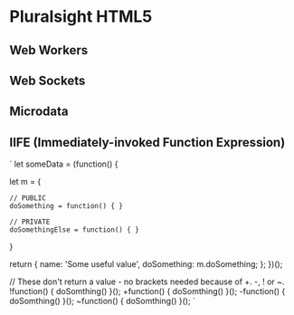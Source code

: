 # Pluralsight HTML5

## Web Workers
## Web Sockets
## Microdata

## IIFE (Immediately-invoked Function Expression)

`
let someData = (function() {
  
  let m = {
  
    // PUBLIC
    doSomething = function() { }
    
    // PRIVATE
    doSomethingElse = function() { }
  }
  
  return {
    name: 'Some useful value',
    doSomething: m.doSomething;
  };
})();

// These don't return a value - no brackets needed because of +. -, ! or ~.
!function() { doSomthing() }();
+function() { doSomthing() }();
-function() { doSomthing() }();
~function() { doSomthing() }();
`
